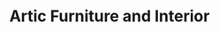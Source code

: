 ---
title: "Artic Furniture and Interior"
url: /lahore/artic-furniture-and-interior/
shop: furniture
---